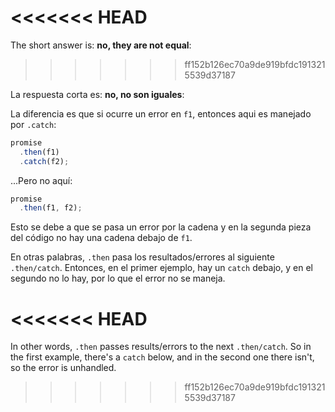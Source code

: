 <<<<<<< HEAD
=======
The short answer is: **no, they are not equal**:
>>>>>>> ff152b126ec70a9de919bfdc1913215539d37187

La respuesta corta es: **no, no son iguales**:

La diferencia es que si ocurre un error en `f1`, entonces aqui es manejado por `.catch`:

```js run
promise
  .then(f1)
  .catch(f2);
```

...Pero no aquí:

```js run
promise
  .then(f1, f2);
```

Esto se debe a que se pasa un error por la cadena y en la segunda pieza del código no hay una cadena debajo de `f1`.

En otras palabras, `.then` pasa los resultados/errores al siguiente `.then/catch`. Entonces, en el primer ejemplo, hay un `catch` debajo, y en el segundo no lo hay, por lo que el error no se maneja.

<<<<<<< HEAD
=======
In other words, `.then` passes results/errors to the next `.then/catch`. So in the first example, there's a `catch` below, and in the second one there isn't, so the error is unhandled.
>>>>>>> ff152b126ec70a9de919bfdc1913215539d37187
